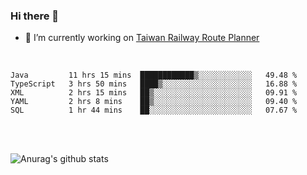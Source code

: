 ### Hi there 👋

- 🔭 I’m currently working on [Taiwan Railway Route Planner](https://github.com/Taiwan-Railway-Route-Planner)

<br/>

<!--START_SECTION:waka-->
```text
Java         11 hrs 15 mins  ████████████▒░░░░░░░░░░░░   49.48 % 
TypeScript   3 hrs 50 mins   ████▒░░░░░░░░░░░░░░░░░░░░   16.88 % 
XML          2 hrs 15 mins   ██▒░░░░░░░░░░░░░░░░░░░░░░   09.91 % 
YAML         2 hrs 8 mins    ██▒░░░░░░░░░░░░░░░░░░░░░░   09.40 % 
SQL          1 hr 44 mins    ██░░░░░░░░░░░░░░░░░░░░░░░   07.67 % 
```
<!--END_SECTION:waka-->

<br/>
<br/>

![Anurag's github stats](https://github-readme-stats.vercel.app/api?username=DepickereSven&show_icons=true&theme=tokyonight)



<!--
**DepickereSven/DepickereSven** is a ✨ _special_ ✨ repository because its `README.md` (this file) appears on your GitHub profile.

Here are some ideas to get you started:

- 🔭 I’m currently working on ...
- 🌱 I’m currently learning ...
- 👯 I’m looking to collaborate on ...
- 🤔 I’m looking for help with ...
- 💬 Ask me about ...
- 📫 How to reach me: ...
- 😄 Pronouns: ...
- ⚡ Fun fact: ...
-->

